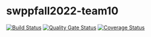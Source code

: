# swppfall2022-team10

[![Build Status](https://travis-ci.com/swsnu/swppfall2022-team10.svg?branch=main)](https://travis-ci.com/swsnu/swppfall2022-team10)
[![Quality Gate Status](https://sonarcloud.io/api/project_badges/measure?project=swsnu_swppfall2022-team10&metric=alert_status)](https://sonarcloud.io/dashboard?id=swsnu_swppfall2022-team10)
[![Coverage Status](https://coveralls.io/repos/github/swsnu/swpp2022-team10/badge.svg?branch=main&kill_cache=1)](https://coveralls.io/github/swsnu/swpp2022-team10?branch=main) 
